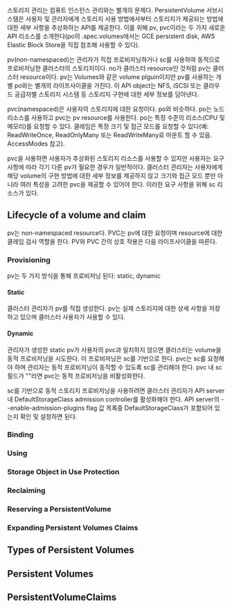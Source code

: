 스토리지 관리는 컴퓨트 인스턴스 관리와는 별개의 문제다. PersistentVolume 서브시스템은 사용자 및 관리자에게 스토리지 사용 방법에서부터 스토리지가 제공되는 방법에 대한 세부 사항을 추상화하는 API를 제공한다. 이를 위해 pv, pvc이라는 두 가지 새로운 API 리소스를 소개한다(po의 .spec.volumes에서는 GCE persistent disk, AWS Elastic Block Store을 직접 참조해 사용할 수 있다).

pv(non-namespaced)는 관리자가 직접 프로비저닝하거나 sc를 사용하여 동적으로 프로비저닝한 클러스터의 스토리지이다. no가 클러스터 resource인 것처럼 pv는 클러스터 resource이다. pv는 Volumes와 같은 volume plguin이지만 pv를 사용하는 개별 po와는 별개의 라이프사이클을 가진다. 이 API object는 NFS, iSCSI 또는 클라우드 공급자별 스토리지 시스템 등 스토리지 구현에 대한 세부 정보를 담아낸다.

pvc(namespaced)은 사용자의 스토리지에 대한 요청이다. po와 비슷하다. po는 노드 리소스를 사용하고 pvc는 pv resource를 사용한다. po는 특정 수준의 리소스(CPU 및 메모리)를 요청할 수 있다. 클레임은 특정 크기 및 접근 모드를 요청할 수 있다(예: ReadWriteOnce, ReadOnlyMany 또는 ReadWriteMany로 마운트 할 수 있음. AccessModes 참고).

pvc을 사용하면 사용자가 추상화된 스토리지 리소스를 사용할 수 있지만 사용자는 요구 사항에 따라 각기 다른 pv가 필요한 경우가 일반적이다. 클러스터 관리자는 사용자에게 해당 volume의 구현 방법에 대한 세부 정보를 제공하지 않고 크기와 접근 모드 뿐만 아니라 여러 특성을 고려한 pvc을 제공할 수 있어야 한다. 이러한 요구 사항을 위해 sc 리소스가 있다.

## Lifecycle of a volume and claim
pv는 non-namespaced resource다. PVC는 pv에 대한 요청이며 resource에 대한 클레임 검사 역할을 한다. PV와 PVC 간의 상호 작용은 다음 라이프사이클을 따른다.

### Provisioning
pv는 두 가지 방식을 통해 프로비저닝 된다: static, dynamic

#### Static
클러스터 관리자가 pv를 직접 생성한다. pv는 실제 스토리지에 대한 상세 사항을 저장하고 있으며 클러스터 사용자가 사용할 수 있다.

#### Dynamic
관리자가 생성한 static pv가 사용자의 pvc과 일치하지 않으면 클러스터는 volume을 동적 프로비저닝을 시도한다. 이 프로비저닝은 sc를 기반으로 한다. pvc는 sc를 요청해야 하며 관리자는 동적 프로비저닝이 동작할 수 있도록 sc를 관리해야 한다. pvc 내 sc 필드가 ""라면 pvc는 동적 프로비저닝을 비활성화한다.

sc를 기반으로 동적 스토리지 프로비저닝을 사용하려면 클러스터 관리자가 API server내 DefaultStorageClass admission controller를 활성화해야 한다. API server의 --enable-admission-plugins flag 값 목록중 DefaultStorageClass가 포함되어 있는지 확인 및 설정하면 된다.

### Binding

### Using

### Storage Object in Use Protection

### Reclaiming

### Reserving a PersistentVolume

### Expanding Persistent Volumes Claims

## Types of Persistent Volumes

## Persistent Volumes

## PersistentVolumeClaims